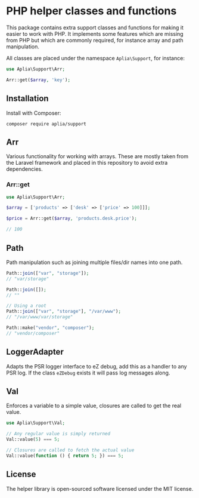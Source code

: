 # PHP helper classes and functions

This package contains extra support classes and functions for making it
easier to work with PHP. It implements some features which are missing
from PHP but which are commonly required, for instance array and path
manipulation.

All classes are placed under the namespace `Aplia\Support`, for instance:

```php
use Aplia\Support\Arr;

Arr::get($array, 'key');
```

## Installation
Install with Composer:

```
composer require aplia/support
```

## Arr

Various functionality for working with arrays. These are mostly taken
from the Laravel framework and placed in this repository to avoid
extra dependencies.

### Arr::get

```php
use Aplia\Support\Arr;

$array = ['products' => ['desk' => ['price' => 100]]];

$price = Arr::get($array, 'products.desk.price');

// 100
```

## Path

Path manipulation such as joining multiple files/dir names into one
path.

```php
Path::join(["var", "storage"]);
// "var/storage"
```

```php
Path::join([]);
// ""
```

```php
// Using a root
Path::join(["var", "storage"], "/var/www");
// "/var/www/var/storage"
```

```php
Path::make("vendor", "composer");
// "vendor/composer"
```

## LoggerAdapter

Adapts the PSR logger interface to eZ debug, add this as a handler to
any PSR log. If the class `eZDebug` exists it will pass log messages
along.

## Val

Enforces a variable to a simple value, closures are called to get
the real value.

```php
use Aplia\Support\Val;

// Any regular value is simply returned
Val::value(5) === 5;

// Closures are called to fetch the actual value
Val::value(function () { return 5; }) === 5;
```

## License

The helper library is open-sourced software licensed under the MIT license.
